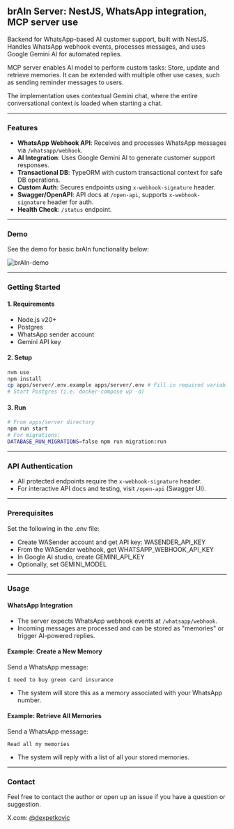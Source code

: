 ## brAIn Server: NestJS, WhatsApp integration, MCP server use

Backend for WhatsApp-based AI customer support, built with NestJS. Handles WhatsApp webhook events, processes messages, and uses Google Gemini AI for automated replies.

MCP server enables AI model to perform custom tasks: Store, update and retrieve memories. It can be extended with multiple other use cases, such as sending reminder messages to users.

The implementation uses contextual Gemini chat, where the entire conversational context is loaded when starting a chat.

---

### Features

- **WhatsApp Webhook API**: Receives and processes WhatsApp messages via `/whatsapp/webhook`.
- **AI Integration**: Uses Google Gemini AI to generate customer support responses.
- **Transactional DB**: TypeORM with custom transactional context for safe DB operations.
- **Custom Auth**: Secures endpoints using `x-webhook-signature` header.
- **Swagger/OpenAPI**: API docs at `/open-api`, supports `x-webhook-signature` header for auth.
- **Health Check**: `/status` endpoint.

---

### Demo
See the demo for basic brAIn functionality below:

![brAIn-demo](https://github.com/user-attachments/assets/58948857-cd4d-4045-a099-be265030cf07)

---

### Getting Started

#### 1. Requirements

- Node.js v20+
- Postgres
- WhatsApp sender account
- Gemini API key

#### 2. Setup

```sh
nvm use
npm install
cp apps/server/.env.example apps/server/.env # Fill in required variables
# Start Postgres (i.e. docker-compose up -d)
```

#### 3. Run

```sh
# From apps/server directory
npm run start
# For migrations:
DATABASE_RUN_MIGRATIONS=false npm run migration:run
```

---

### API Authentication

- All protected endpoints require the `x-webhook-signature` header.
- For interactive API docs and testing, visit `/open-api` (Swagger UI).

---

### Prerequisites

Set the following in the .env file:

- Create WASender account and get API key: WASENDER_API_KEY
- From the WASender webhook, get WHATSAPP_WEBHOOK_API_KEY
- In Google AI studio, create GEMINI_API_KEY
- Optionally, set GEMINI_MODEL

---

### Usage

#### WhatsApp Integration

- The server expects WhatsApp webhook events at `/whatsapp/webhook`.
- Incoming messages are processed and can be stored as "memories" or trigger AI-powered replies.

#### Example: Create a New Memory

Send a WhatsApp message:

```
I need to buy green card insurance
```

- The system will store this as a memory associated with your WhatsApp number.

#### Example: Retrieve All Memories

Send a WhatsApp message:

```
Read all my memories
```

- The system will reply with a list of all your stored memories.

---

### Contact

Feel free to contact the author or open up an issue if you have a question or suggestion.

X.com: [@dexpetkovic](https://x.com/dexpetkovic)
